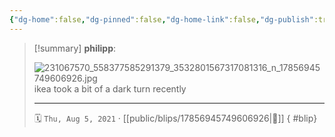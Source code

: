 ```yaml
---
{"dg-home":false,"dg-pinned":false,"dg-home-link":false,"dg-publish":true,"type":"blip","disabled rules":["yaml-title","yaml-title-alias","file-name-heading"],"title":"philipp on instagram @ 2021-08-05","created-date":"2021-08-05T09:38:00","updated-date":"2025-05-02T17:43:07","dg-path":"blips/17856945749606926.md","permalink":"/blips/17856945749606926/","dgPassFrontmatter":true}
---
```


> [!summary] **philipp**:
>
> ![231067570_558377585291379_3532801567317081316_n_17856945749606926.jpg](/img/user/attachments/231067570_558377585291379_3532801567317081316_n_17856945749606926.jpg)
> ikea took a bit of a dark turn recently
> - - -
>
> 🗓️ `Thu, Aug 5, 2021` · [[public/blips/17856945749606926\|🔗]]
{ #blip}

